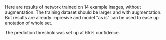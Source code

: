 Here are results of network trained on 14 example images, without augmentation. The training dataset should be larger, and with augmentation. But results are already impresive and model "as is" can be used to ease up anotation of whole set.

The prediction threshold was set up at 65% confidence.
